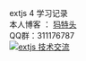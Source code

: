 ﻿extjs 4 学习记录<br/>
本人博客 ： <a href="http://blog.mttqq.cn">犸特头</a><br/>
QQ群：311176787 <br/><a target="_blank" href="http://wp.qq.com/wpa/qunwpa?idkey=f50865b2598688abcae47cca8ae48b5c1ea26a45194c640071eefdd7212d3a2e"><img border="0" src="http://pub.idqqimg.com/wpa/images/group.png" alt="extjs 技术交流" title="extjs 技术交流"></a>